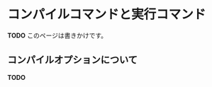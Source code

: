 <!-- -*- coding:utf-8-unix -*- -->

# コンパイルコマンドと実行コマンド

**TODO** このページは書きかけです。


## コンパイルオプションについて

**TODO**
